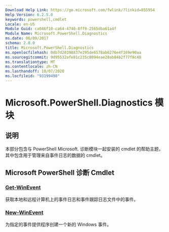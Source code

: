 ```yaml
---
Download Help Link: https://go.microsoft.com/fwlink/?linkid=855954
Help Version: 6.2.5.0
keywords: powershell,cmdlet
Locale: en-US
Module Guid: ca046f10-ca64-4740-8ff9-2565dba61a4f
Module Name: Microsoft.PowerShell.Diagnostics
ms.date: 06/09/2017
schema: 2.0.0
title: Microsoft.PowerShell.Diagnostics
ms.openlocfilehash: 0db7d20398837e295de6578ab6276e4f169e90aa
ms.sourcegitcommit: 9d95532afe81c235c8094eae28ab84b2f77f8c48
ms.translationtype: MT
ms.contentlocale: zh-CN
ms.lasthandoff: 10/07/2020
ms.locfileid: "93199498"
---
```

# Microsoft.PowerShell.Diagnostics 模块

## 说明

本部分包含与 PowerShell Microsoft. 诊断模块一起安装的 cmdlet 的帮助主题，其中包含用于管理来自事件日志的数据的 cmdlet。

## Microsoft PowerShell 诊断 Cmdlet

### [Get-WinEvent](Get-WinEvent.md)
获取本地和远程计算机上的事件日志和事件跟踪日志文件中的事件。

### [New-WinEvent](New-WinEvent.md)
为指定的事件提供程序创建一个新的 Windows 事件。

